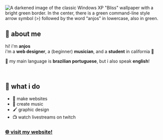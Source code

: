 ![A darkened image of the classic Windows XP "Bliss" wallpaper with a bright green border. In the center, there is a green command-line style arrow symbol (>) followed by the word “anjos” in lowercase, also in green.](https://anjos.cc/img/github.png)

## 🌿 about me

hi! i'm **anjos**   
i'm a **web designer**, a (beginner) **musician**, and a **student** in california 🌴

🌱 my main language is **brazilian portuguese**, but i also speak **english**!

<br>

## 💚 what i do

- 🎨 make websites
- 🎵 create music  
- 🖌️ graphic design  
- 📺 watch livestreams on twitch

### [🌐 visit my website!](https://anjos.cc)
